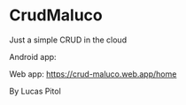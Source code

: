 # CrudMaluco

Just a simple CRUD in the cloud

Android app:

Web app: https://crud-maluco.web.app/home

By Lucas Pitol
